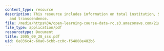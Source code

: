 ```yaml
---
content_type: resource
description: This resource includes information on total institution, Stone Incident,
  and transcendence.
file: /media/https%3A/open-learning-course-data-rc.s3.amazonaws.com/21a-245j-power-interpersonal-organizational-and-global-dimensions-fall-2005/6e836c4c60a06cbbcc0cf64808e482b6_2005_09_28_sss.pdf
file_type: application/pdf
resourcetype: Document
title: 2005_09_28_sss.pdf
uid: 6e836c4c-60a0-6cbb-cc0c-f64808e482b6
---
```

